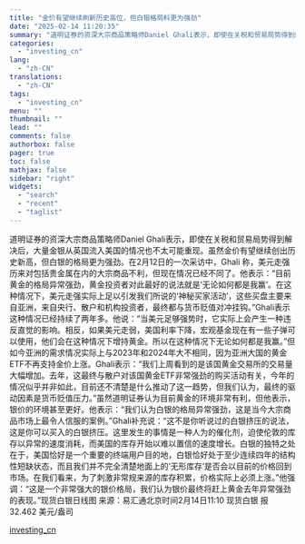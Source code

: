 ```yaml
---
title: "金价有望继续刷新历史高位，但白银格局料更为强劲"
date: "2025-02-14 11:20:35"
summary: "道明证券的资深大宗商品策略师Daniel Ghali表示，即使在关税和贸易局势得到解决后，大量金银从..."
categories:
  - "investing_cn"
lang:
  - "zh-CN"
translations:
  - "zh-CN"
tags:
  - "investing_cn"
menu: ""
thumbnail: ""
lead: ""
comments: false
authorbox: false
pager: true
toc: false
mathjax: false
sidebar: "right"
widgets:
  - "search"
  - "recent"
  - "taglist"
---
```


道明证券的资深大宗商品策略师Daniel Ghali表示，即使在关税和贸易局势得到解决后，大量金银从英国流入美国的情况也不太可能重现。虽然金价有望继续创出历史新高，但白银的格局更为强劲。在2月12日的一次采访中，Ghali 称，美元走强历来对包括贵金属在内的大宗商品不利，但现在情况已经不同了。他表示：“目前黄金的格局异常强劲，黄金投资者对此最好的说法就是‘无论如何都是我赢’。在这种情况下，美元走强实际上足以引发我们所说的‘神秘买家活动’，这些买盘主要来自亚洲，来自央行、散户和机构投资者，最终都与货币贬值对冲挂钩。”Ghali表示这种情况已经持续了两年多。他说：“当美元足够强势时，它实际上会产生一种违反直觉的影响。相反，如果美元走弱，美国利率下降，宏观基金现在有一些子弹可以使用，他们会在这种情况下增持黄金。所以在这种情况下无论如何都是我赢。”但如今亚洲的需求情况实际上与2023年和2024年大不相同，因为亚洲大国的黄金ETF不再支持金价上涨。Ghali表示：“我们上周看到的是该国黄金交易所的交易量大幅增加。去年，这最终与散户对该国黄金ETF非常强劲的购买活动有关，今年的情况似乎并非如此，目前还不清楚是什么推动了这一趋势，但我们认为，最终的驱动因素是货币贬值压力。”虽然道明证券认为目前黄金的环境非常有利，但他表示，银价的环境甚至更好。他表示：“我们认为白银的格局异常强劲，这是当今大宗商品市场上最令人信服的案例。”Ghali补充说：“这不是你听说过的白银挤压的说法，这是你可以买入的白银挤压。这里发生的事情是一种人为的催化剂，迫使伦敦的库存以异常的速度消耗，而美国的库存开始以难以置信的速度增长。白银的独特之处在于，美国恰好是一个重要的终端用户目的地，白银恰好处于至少连续四年的结构性短缺状态，而且我们并不完全清楚地面上的‘无形库存’是否会以目前的价格回到市场。在我们看来，为了刺激非常规来源的库存积累，价格实际上必须上涨。”他强调：“这是一个非常强大的银价格局，我们认为银价最终将赶上黄金去年异常强劲的表现。”现货白银日线图 来源：易汇通北京时间2月14日11:10 现货白银 报 32.462 美元/盎司

[investing_cn](https://cn.investing.com/news/commodities-news/article-2671370)
